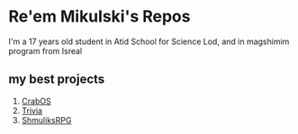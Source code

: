 # Re'em Mikulski's Repos

I'm a 17 years old student in Atid School for Science Lod, and in magshimim program from Isreal

## my best projects
1. [CrabOS](https://github.com/r33m-m1kul5k1/CrabOS)
2. [Trivia](https://github.com/r33m-m1kul5k1/Trivia)
3. [ShmuliksRPG](https://github.com/r33m-m1kul5k1/ShmuliksRPG)
